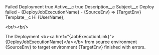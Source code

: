 <?xml version="1.0" encoding="UTF-8"?>
<CustomMetadata xmlns="http://soap.sforce.com/2006/04/metadata" xmlns:xsi="http://www.w3.org/2001/XMLSchema-instance" xmlns:xsd="http://www.w3.org/2001/XMLSchema">
    <label>Failed Deployment</label>
    <protected>true</protected>
    <values>
        <field>Active__c</field>
        <value xsi:type="xsd:boolean">true</value>
    </values>
    <values>
        <field>Description__c</field>
        <value xsi:nil="true"/>
    </values>
    <values>
        <field>Subject__c</field>
        <value xsi:type="xsd:string">Deploy failed - {DeployJobExecutionName} - {SourceEnv} =&gt; {TargetEnv}</value>
    </values>
    <values>
        <field>Template__c</field>
        <value xsi:type="xsd:string">Hi {UserName},

&lt;br/&gt;&lt;br/&gt;

The Deployment &lt;b&gt;&lt;a href=&quot;{JobExecutionLink}&quot;&gt;{DeployJobExecutionName}&lt;/a&gt;&lt;/b&gt; from source environment {SourceEnv} to target environment {TargetEnv} finished with errors.</value>
    </values>
</CustomMetadata>
